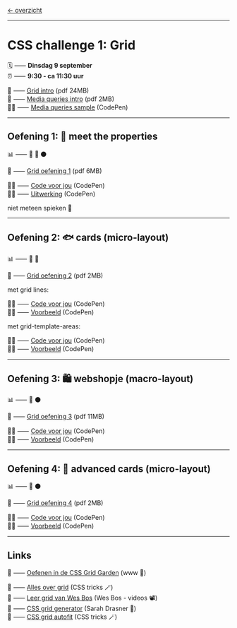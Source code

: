 [← overzicht](CHALLENGES.md)

---

# CSS challenge 1: Grid

🗓️ ⸺ **Dinsdag 9 september**  
⏰ ⸺ **9:30 - ca 11:30 uur**  

📗 ⸺
<a href="pres/FDND-2425-CSSchallenge1-Grid-intro.pdf" target="_blank" rel="noopener noreferrer">Grid intro</a> 
(pdf 24MB)  
📗 ⸺
<a href="pres/FDND-2425-CSSchallenge1-MQ-intro.pdf" target="_blank" rel="noopener noreferrer">Media queries intro</a> 
(pdf 2MB)  
🧑‍💻 ⸺
<a href="https://codepen.io/shooft/pen/gONZPwP" target="_blank" rel="noopener noreferrer">Media queries sample</a> 
(CodePen)  

---

## Oefening 1: 🤝 meet the properties

📊 ⸺ 🔵 🔴 ⚫️

📙 ⸺ 
<a href="pres/FDND-2425-CSSchallenge1-Grid-oefening1.pdf" target="_blank" rel="noopener noreferrer">Grid oefening 1</a> 
(pdf 6MB)

🧑‍💻 ⸺
<a href="https://codepen.io/shooft/pen/XWLobEm" target="_blank" rel="noopener noreferrer">Code voor jou</a>
(CodePen)  
🧑‍💻 ⸺
<a href="https://codepen.io/shooft/pen/xxomGWE" target="_blank" rel="noopener noreferrer">Uitwerking</a>
(CodePen)

niet meteen spieken 🫣  

---

## Oefening 2: 🐟 cards (micro-layout)

📊 ⸺ 🔵 🔴

📙 ⸺ 
<a href="pres/FDND-2425-CSSchallenge1-Grid-oefening2.pdf" target="_blank" rel="noopener noreferrer">Grid oefening 2</a> 
(pdf 2MB)  

met grid lines:

🧑‍💻 ⸺
<a href="https://codepen.io/shooft/pen/WNqLvmB" target="_blank" rel="noopener noreferrer">Code voor jou</a>
(CodePen)  
🧑‍💻 ⸺
<a href="https://codepen.io/shooft/live/gONZpEd" target="_blank" rel="noopener noreferrer">Voorbeeld</a>
(CodePen)  

met grid-template-areas:

🧑‍💻 ⸺
<a href="https://codepen.io/shooft/pen/PorXPQr" target="_blank" rel="noopener noreferrer">Code voor jou</a>
(CodePen)  
🧑‍💻 ⸺
<a href="https://codepen.io/shooft/live/ZEdVGZb" target="_blank" rel="noopener noreferrer">Voorbeeld</a>
(CodePen)  

---

## Oefening 3: 🛍️ webshopje (macro-layout)

📊 ⸺ 🔴 ⚫️

📙 ⸺ 
<a href="pres/FDND-2425-CSSchallenge1-Grid-oefening3.pdf" target="_blank" rel="noopener noreferrer">Grid oefening 3</a> 
(pdf 11MB)

🧑‍💻 ⸺
<a href="https://codepen.io/shooft/pen/jOjXbpr" target="_blank" rel="noopener noreferrer">Code voor jou</a>
(CodePen)  
🧑‍💻 ⸺
<a href="https://codepen.io/shooft/live/KKjbdBg" target="_blank" rel="noopener noreferrer">Voorbeeld</a>
(CodePen)  

---

## Oefening 4: 🐠 advanced cards (micro-layout)

📊 ⸺ 🔴 ⚫️

📙 ⸺ 
<a href="pres/FDND-2425-CSSchallenge1-Grid-oefening4.pdf" target="_blank" rel="noopener noreferrer">Grid oefening 4</a> 
(pdf 2MB)

🧑‍💻 ⸺ 
<a href="https://codepen.io/shooft/pen/LYKMpMg" target="_blank" rel="noopener noreferrer">Code voor jou</a>
(CodePen)  
🧑‍💻 ⸺
<a href="https://codepen.io/shooft/live/vYqvNvM" target="_blank" rel="noopener noreferrer">Voorbeeld</a>
(CodePen)  

---
 
## Links
🎯 ⸺ [Oefenen in de CSS Grid Garden](https://cssgridgarden.com) (www 🥕)

🎯 ⸺ [Alles over grid](https://css-tricks.com/snippets/css/complete-guide-grid) (CSS tricks 🪄)  
🎯 ⸺ [Leer grid van Wes Bos](https://cssgrid.io) (Wes Bos - videos 📽️)  
🎯 ⸺ [CSS grid generator](https://cssgrid-generator.netlify.app) (Sarah Drasner 🍱)  
🎯 ⸺ [CSS grid autofit](https://css-tricks.com/auto-sizing-columns-css-grid-auto-fill-vs-auto-fit) (CSS tricks 🪄)  